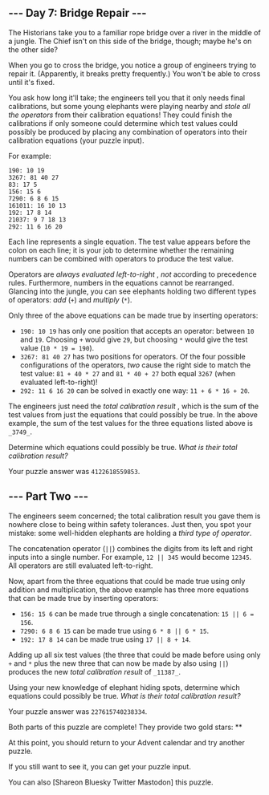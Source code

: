 ## \--- Day 7: Bridge Repair ---

The Historians take you to a familiar rope bridge over a river in the middle
of a jungle. The Chief isn't on this side of the bridge, though; maybe he's on
the other side?

When you go to cross the bridge, you notice a group of engineers trying to
repair it. (Apparently, it breaks pretty frequently.) You won't be able to
cross until it's fixed.

You ask how long it'll take; the engineers tell you that it only needs final
calibrations, but some young elephants were playing nearby and _stole all the
operators_ from their calibration equations! They could finish the
calibrations if only someone could determine which test values could possibly
be produced by placing any combination of operators into their calibration
equations (your puzzle input).

For example:

    
    
    190: 10 19
    3267: 81 40 27
    83: 17 5
    156: 15 6
    7290: 6 8 6 15
    161011: 16 10 13
    192: 17 8 14
    21037: 9 7 18 13
    292: 11 6 16 20
    

Each line represents a single equation. The test value appears before the
colon on each line; it is your job to determine whether the remaining numbers
can be combined with operators to produce the test value.

Operators are _always evaluated left-to-right_ , _not_ according to precedence
rules. Furthermore, numbers in the equations cannot be rearranged. Glancing
into the jungle, you can see elephants holding two different types of
operators: _add_ (`+`) and _multiply_ (`*`).

Only three of the above equations can be made true by inserting operators:

  * `190: 10 19` has only one position that accepts an operator: between `10` and `19`. Choosing `+` would give `29`, but choosing `*` would give the test value (`10 * 19 = 190`).
  * `3267: 81 40 27` has two positions for operators. Of the four possible configurations of the operators, _two_ cause the right side to match the test value: `81 + 40 * 27` and `81 * 40 + 27` both equal `3267` (when evaluated left-to-right)!
  * `292: 11 6 16 20` can be solved in exactly one way: `11 + 6 * 16 + 20`.

The engineers just need the _total calibration result_ , which is the sum of
the test values from just the equations that could possibly be true. In the
above example, the sum of the test values for the three equations listed above
is `_3749_`.

Determine which equations could possibly be true. _What is their total
calibration result?_

Your puzzle answer was `4122618559853`.

## \--- Part Two ---

The engineers seem concerned; the total calibration result you gave them is
nowhere close to being within safety tolerances. Just then, you spot your
mistake: some well-hidden elephants are holding a _third type of operator_.

The concatenation operator (`||`) combines the digits from its left and right
inputs into a single number. For example, `12 || 345` would become `12345`.
All operators are still evaluated left-to-right.

Now, apart from the three equations that could be made true using only
addition and multiplication, the above example has three more equations that
can be made true by inserting operators:

  * `156: 15 6` can be made true through a single concatenation: `15 || 6 = 156`.
  * `7290: 6 8 6 15` can be made true using `6 * 8 || 6 * 15`.
  * `192: 17 8 14` can be made true using `17 || 8 + 14`.

Adding up all six test values (the three that could be made before using only
`+` and `*` plus the new three that can now be made by also using `||`)
produces the new _total calibration result_ of `_11387_`.

Using your new knowledge of elephant hiding spots, determine which equations
could possibly be true. _What is their total calibration result?_

Your puzzle answer was `227615740238334`.

Both parts of this puzzle are complete! They provide two gold stars: **

At this point, you should return to your Advent calendar and try another
puzzle.

If you still want to see it, you can get your puzzle input.

You can also [Shareon Bluesky Twitter Mastodon] this puzzle.

